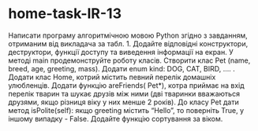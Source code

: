 # home-task-IR-13
Написати програму алгоритмічною мовою Python згідно з завданням, отриманим від викладача за табл. 1. Додайте відповідні конструктори, деструктори, функції доступу та виведення інформації на екран. У методі main продемонструйте роботу класів.
Створити клас Pet (name, breed, age, greeting, mass). Додати enum kind: DOG, CAT, BIRD, …. . Додати клас Home, котрий містить певний перелік домашніх улюбленців. Додати функцію areFriends( Pet*), котра приймає на вхід перелік тварин та шукає друзів між ними (дві тваринки вважаються друзями, якщо різниця віку у них менше 2 років). До класу Pet дати метод isPolite(self): якщо greeting містить “Hello”, то поверніть True, у іншому випадку - False. Додайте функцію сортування за віком.
